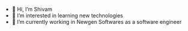 - 👋 Hi, I’m Shivam
- 👀 I’m interested in learning new technologies
- 🌱 I’m currently working in Newgen Softwares as a software engineer



